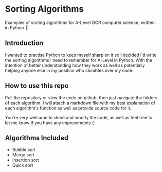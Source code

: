 # Sorting Algorithms
Examples of sorting algorithms for A-Level OCR computer science, written in Python 🐍.

## Introduction
I wanted to practise Python to keep myself sharp on it so I decided I'd write the sorting algorithms I need to remember for A-Level in Python. With the intention of better understanding how they work as well as potentially helping anyone else in my position who stumbles over my code.

## How to use this repo
Pull the repository or view the code on github, then just navigate the folders of each algorithm. I will attach a markdown file with my best explanation of each algorithm's function as well as provide source code for it.

You're very welcome to clone and modify the code, as well as feel free to let me know if you have any improvements :)

## Algorithms Included
- Bubble sort
- Merge sort
- Insertion sort
- Quick sort